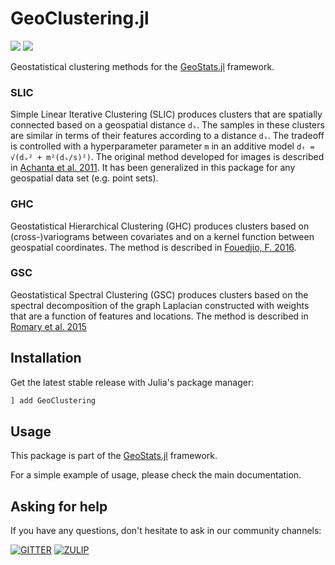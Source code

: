 # GeoClustering.jl

[![][build-img]][build-url] [![][codecov-img]][codecov-url]

Geostatistical clustering methods for the [GeoStats.jl](https://github.com/JuliaEarth/GeoStats.jl) framework.

### SLIC

Simple Linear Iterative Clustering (SLIC) produces clusters
that are spatially connected based on a geospatial distance `dₛ`.
The samples in these clusters are similar in terms of their features
according to a distance `dᵥ`. The tradeoff is controlled with a
hyperparameter parameter `m` in an additive model `dₜ = √(dᵥ² + m²(dₛ/s)²)`.
The original method developed for images is described in
[Achanta et al. 2011](https://ieeexplore.ieee.org/document/6205760).
It has been generalized in this package for any geospatial data set
(e.g. point sets).

### GHC

Geostatistical Hierarchical Clustering (GHC) produces clusters
based on (cross-)variograms between covariates and on a kernel
function between geospatial coordinates. The method is described
in [Fouedjio, F. 2016](https://www.sciencedirect.com/science/article/abs/pii/S2211675316300367).

### GSC

Geostatistical Spectral Clustering (GSC) produces clusters
based on the spectral decomposition of the graph Laplacian
constructed with weights that are a function of features and
locations. The method is described in
[Romary et al. 2015](https://www.sciencedirect.com/science/article/pii/S0098300415001314)

## Installation

Get the latest stable release with Julia's package manager:

```julia
] add GeoClustering
```

## Usage

This package is part of the [GeoStats.jl](https://github.com/JuliaEarth/GeoStats.jl) framework.

For a simple example of usage, please check the main documentation.

## Asking for help

If you have any questions, don't hesitate to ask in our community channels:

[![GITTER][gitter-img]][gitter-url]
[![ZULIP][zulip-img]][zulip-url]

[build-img]: https://img.shields.io/github/workflow/status/JuliaEarth/GeoClustering.jl/CI?style=flat-square
[build-url]: https://github.com/JuliaEarth/GeoClustering.jl/actions

[codecov-img]: https://img.shields.io/codecov/c/github/JuliaEarth/GeoClustering.jl?style=flat-square
[codecov-url]: https://codecov.io/gh/JuliaEarth/GeoClustering.jl

[gitter-img]: https://img.shields.io/badge/chat-on%20gitter-bc0067?style=flat-square
[gitter-url]: https://gitter.im/JuliaEarth/GeoStats.jl

[zulip-img]: https://img.shields.io/badge/chat-on%20zulip-9cf?style=flat-square
[zulip-url]: https://julialang.zulipchat.com/#narrow/stream/276201-geostats.2Ejl
